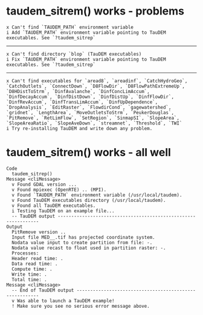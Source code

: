 # taudem_sitrem() works - problems

    x Can't find `TAUDEM_PATH` environment variable
    i Add `TAUDEM_PATH` environment variable pointing to TauDEM executables. See `?taudem_sitrep`

---

    x Can't find directory `blop` (TauDEM executables)
    i Fix `TAUDEM_PATH` environment variable pointing to TauDEM executables. See `?taudem_sitrep`

---

    x Can't find executables for `aread8`, `areadinf`, `CatchHydroGeo`, `CatchOutlets`, `ConnectDown`, `D8FlowDir`, `D8FlowPathExtremeUp`, `D8HDistToStrm`, `DinfAvalanche`, `DinfConcLimAccum`, `DinfDecayAccum`, `DinfDistDown`, `DinfDistUp`, `DinfFlowDir`, `DinfRevAccum`, `DinfTransLimAccum`, `DinfUpDependence`, `DropAnalysis`, `EditRaster`, `FlowdirCond`, `gagewatershed`, `gridnet`, `LengthArea`, `MoveOutletsToStrm`, `PeukerDouglas`, `PitRemove`, `RetLimFlow`, `SetRegion`, `SinmapSI`, `SlopeArea`, `SlopeAreaRatio`, `SlopeAveDown`, `streamnet`, `Threshold`, `TWI`
    i Try re-installing TauDEM and write down any problem.

# taudem_sitrem() works - all well

    Code
      taudem_sitrep()
    Message <cliMessage>
      v Found GDAL version ...
      v Found mpiexec (OpenRTE) .. (MPI).
      v Found `TAUDEM_PATH` environment variable (/usr/local/taudem).
      v Found TauDEM executables directory (/usr/local/taudem).
      v Found all TauDEM executables.
      i Testing TauDEM on an example file...
      -- TauDEM output ---------------------------------------------------------------
    Output
      PitRemove version ..
      Input file MED__.tif has projected coordinate system.
      Nodata value input to create partition from file: -.
      Nodata value recast to float used in partition raster: -.
      Processes: 
      Header read time: .
      Data read time: .
      Compute time: .
      Write time: .
      Total time: .
    Message <cliMessage>
      -- End of TauDEM output --------------------------------------------------------
      v Was able to launch a TauDEM example!
      ! Make sure you see no serious error message above.

